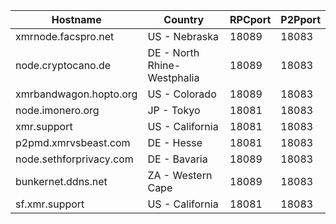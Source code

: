 Hostname | Country | RPCport | P2Pport
--- | --- | --- | ---
xmrnode.facspro.net | US - Nebraska | 18089 | 18083
node.cryptocano.de | DE - North Rhine-Westphalia | 18089 | 18083
xmrbandwagon.hopto.org | US - Colorado | 18089 | 18083
node.imonero.org | JP - Tokyo | 18081 | 18083
xmr.support | US - California | 18081 | 18083
p2pmd.xmrvsbeast.com | DE - Hesse | 18081 | 18083
node.sethforprivacy.com | DE - Bavaria | 18089 | 18083
bunkernet.ddns.net | ZA - Western Cape | 18089 | 18083
sf.xmr.support | US - California | 18081 | 18083
